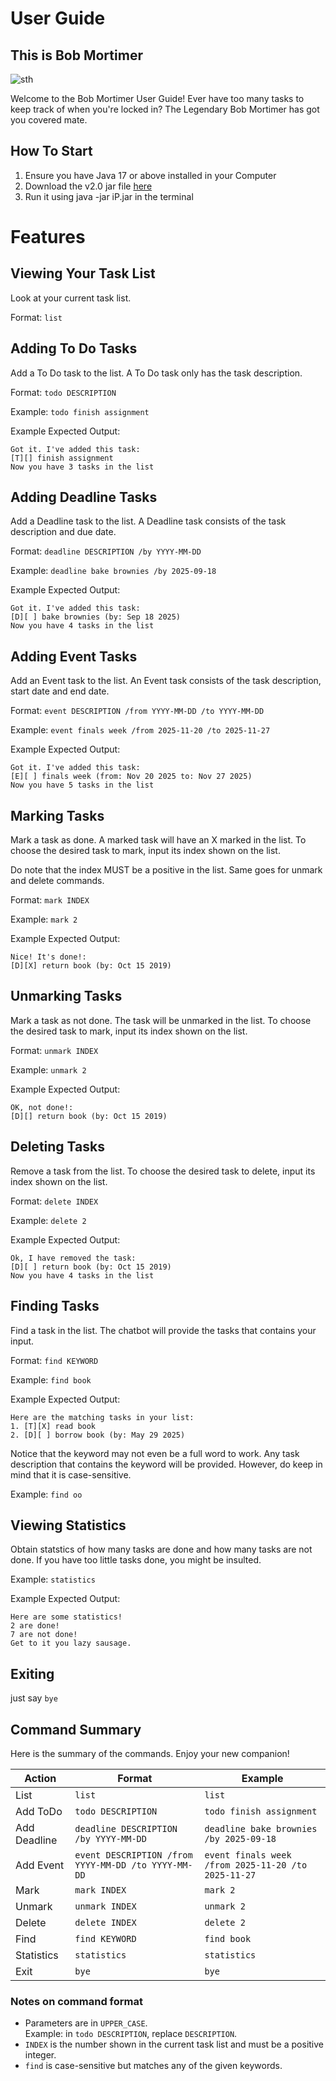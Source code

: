 # User Guide
## This is Bob Mortimer

![sth](https://puntart.github.io/ip/Ui.png)

Welcome to the Bob Mortimer User Guide! Ever have too many tasks to keep track of when you're locked in? The Legendary Bob Mortimer has got you covered mate.

## How To Start
1. Ensure you have Java 17 or above installed in your Computer
2. Download the v2.0 jar file [here](https://github.com/Puntart/ip/releases)
3. Run it using java -jar iP.jar in the terminal

# Features

## Viewing Your Task List

Look at your current task list.

Format: `list`

## Adding To Do Tasks

Add a To Do task to the list. A To Do task only has the task description.

Format: `todo DESCRIPTION`

Example: `todo finish assignment`

Example Expected Output:

```
Got it. I've added this task:
[T][] finish assignment
Now you have 3 tasks in the list
```


## Adding Deadline Tasks

Add a Deadline task to the list. A Deadline task consists of the task description and due date.

Format: `deadline DESCRIPTION /by YYYY-MM-DD`

Example: `deadline bake brownies /by 2025-09-18`

Example Expected Output:

```
Got it. I've added this task:
[D][ ] bake brownies (by: Sep 18 2025)
Now you have 4 tasks in the list
```

## Adding Event Tasks

Add an Event task to the list. An Event task consists of the task description, start date and end date.

Format: `event DESCRIPTION /from YYYY-MM-DD /to YYYY-MM-DD`

Example: `event finals week /from 2025-11-20 /to 2025-11-27`

Example Expected Output:

```
Got it. I've added this task:
[E][ ] finals week (from: Nov 20 2025 to: Nov 27 2025)
Now you have 5 tasks in the list
```

## Marking Tasks

Mark a task as done. A marked task will have an X marked in the list. To choose the desired task to mark, input its index shown on the list.

Do note that the index MUST be a positive in the list. Same goes for unmark and delete commands.

Format: `mark INDEX`

Example: `mark 2`

Example Expected Output:

```
Nice! It's done!:
[D][X] return book (by: Oct 15 2019)
```

## Unmarking Tasks

Mark a task as not done. The task will be unmarked in the list. To choose the desired task to mark, input its index shown on the list.

Format: `unmark INDEX`

Example: `unmark 2`

Example Expected Output:

```
OK, not done!:
[D][] return book (by: Oct 15 2019)
```

## Deleting Tasks

Remove a task from the list. To choose the desired task to delete, input its index shown on the list.

Format: `delete INDEX`

Example: `delete 2`

Example Expected Output:

```
Ok, I have removed the task:
[D][ ] return book (by: Oct 15 2019)
Now you have 4 tasks in the list
```

## Finding Tasks

Find a task in the list. The chatbot will provide the tasks that contains your input.

Format: `find KEYWORD`

Example: `find book`

Example Expected Output:

```
Here are the matching tasks in your list:
1. [T][X] read book
2. [D][ ] borrow book (by: May 29 2025)
```

Notice that the keyword may not even be a full word to work. Any task description that contains the keyword will be provided. However, do keep in mind that it is case-sensitive.

Example: `find oo`

## Viewing Statistics

Obtain statstics of how many tasks are done and how many tasks are not done. If you have too little tasks done, you might be insulted.

Example: `statistics`

Example Expected Output:

```
Here are some statistics!
2 are done!
7 are not done!
Get to it you lazy sausage.
```

## Exiting

just say `bye`

## Command Summary

Here is the summary of the commands. Enjoy your new companion!

| Action      | Format                                                                  | Example |
|-------------|-------------------------------------------------------------------------|---------|
| List        | `list`                                                                  | `list` |
| Add ToDo    | `todo DESCRIPTION`                                                      | `todo finish assignment` |
| Add Deadline| `deadline DESCRIPTION /by YYYY-MM-DD`                                   | `deadline bake brownies /by 2025-09-18` |
| Add Event   | `event DESCRIPTION /from YYYY-MM-DD /to YYYY-MM-DD`                     | `event finals week /from 2025-11-20 /to 2025-11-27` |
| Mark        | `mark INDEX`                                                            | `mark 2` |
| Unmark      | `unmark INDEX`                                                          | `unmark 2` |
| Delete      | `delete INDEX`                                                          | `delete 2` |
| Find        | `find KEYWORD`                                          | `find book` |
| Statistics  | `statistics`                                                            | `statistics` |
| Exit        | `bye`                                                                   | `bye` |

### Notes on command format
- Parameters are in `UPPER_CASE`.  
  Example: in `todo DESCRIPTION`, replace `DESCRIPTION`.
- `INDEX` is the number shown in the current task list and must be a
  positive integer.
- `find` is case-sensitive but matches any of the given keywords.